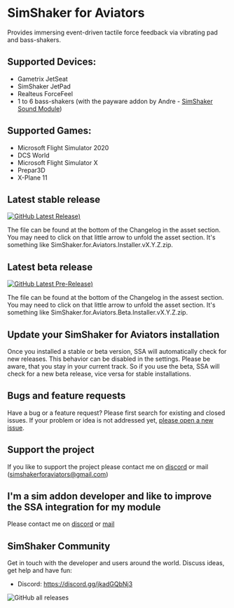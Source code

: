 <!--- <img src=" simshakerForAviatorsLogo_small.png" align="right" /> --->

# SimShaker for Aviators

Provides immersing event-driven tactile force feedback via vibrating pad and bass-shakers.

## Supported Devices:
  - Gametrix JetSeat 
  - SimShaker JetPad 
  - Realteus ForceFeel 
  - 1 to 6 bass-shakers (with the payware addon by Andre - [SimShaker Sound Module](https://simshaker.com/software/general/sound/)) 

## Supported Games:
  - Microsoft Flight Simulator 2020
  - DCS World
  - Microsoft Flight Simulator X
  - Prepar3D
  - X-Plane 11

## Latest stable release

[![GitHub Latest Release)](https://img.shields.io/github/v/release/SimShaker-for-Aviators/SimShaker-for-Aviators-Releases?logo=github&label=download-latest-stable&)](https://github.com/SimShaker-for-Aviators/SimShaker-for-Aviators-Releases/releases/latest)

The file can be found at the bottom of the Changelog in the asset section. You may need to click on that little arrow to unfold the asset section. It's something like SimShaker.for.Aviators.Installer.vX.Y.Z.zip.

## Latest beta release
[![GitHub Latest Pre-Release)](https://img.shields.io/github/v/release/SimShaker-for-Aviators/SimShaker-for-Aviators-Releases??include_prereleases&label=download-latest-beta&sort=semver)](https://github.com/SimShaker-for-Aviators/SimShaker-for-Aviators-Releases/releases/tag/beta-2.6.1)

The file can be found at the bottom of the Changelog in the assest section. You may need to click on that little arrow to unfold the asset section. It's something like SimShaker.for.Aviators.Beta.Installer.vX.Y.Z.zip.

## Update your SimShaker for Aviators installation
Once you installed a stable or beta version, SSA will automatically check for new releases. This behavior can be disabled in the settings. Please be aware, that you stay in your current track. So if you use the beta, SSA will check for a new beta release, vice versa for stable installations. 

## Bugs and feature requests
Have a bug or a feature request? Please first search for existing and closed issues. If your problem or idea is not addressed yet, [please open a new issue](https://github.com/SimShaker-for-Aviators/SimShaker-for-Aviators-Releases/issues).

## Support the project
If you like to support the project please contact me on [discord](https://discord.gg/jkadGQbNj3) or mail (simshakerforaviators@gmail.com)

## I'm a sim addon developer and like to improve the SSA integration for my module
Please contact me on [discord](https://discord.gg/jkadGQbNj3) or [mail](mailto:simshakerforaviators@gmail.com)

## SimShaker Community
Get in touch with the developer and users around the world. Discuss ideas, get help and have fun:
  - Discord: https://discord.gg/jkadGQbNj3

![GitHub all releases](https://img.shields.io/github/downloads/SimShaker-for-Aviators/SimShaker-for-Aviators-Releases/total)
